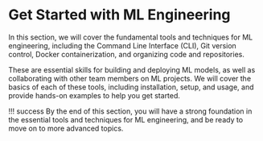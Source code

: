 <!-- ![banner](static/main-banner.png) -->
# Get Started with ML Engineering

In this section, we will cover the fundamental tools and techniques for ML engineering, including the Command Line Interface (CLI), Git version control, Docker containerization, and organizing code and repositories. 

These are essential skills for building and deploying ML models, as well as collaborating with other team members on ML projects. We will cover the basics of each of these tools, including installation, setup, and usage, and provide hands-on examples to help you get started. 

!!! success
        By the end of this section, you will have a strong foundation in the essential tools and techniques for ML engineering, and be ready to move on to more advanced topics.

# 
<!-- ![banner](static/footer.png) -->